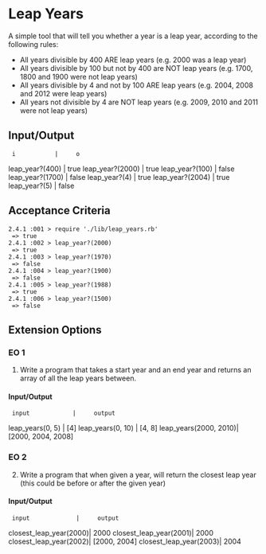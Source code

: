 # Leap Years

A simple tool that will tell you whether a year is a leap year, according to the following rules:

- All years divisible by 400 ARE leap years (e.g. 2000 was a leap year)
- All years divisible by 100 but not by 400 are NOT leap years (e.g. 1700, 1800 and 1900 were not leap years)
- All years divisible by 4 and not by 100 ARE leap years (e.g. 2004, 2008 and 2012 were leap years)
- All years not divisible by 4 are NOT leap years (e.g. 2009, 2010 and 2011 were not leap years)

## Input/Output

     i           |     o    
leap_year?(400)  |   true
leap_year?(2000) |   true
leap_year?(100)  |   false
leap_year?(1700) |   false
leap_year?(4)    |   true
leap_year?(2004) |   true
leap_year?(5)    |   false

## Acceptance Criteria

```
2.4.1 :001 > require './lib/leap_years.rb'
 => true
2.4.1 :002 > leap_year?(2000)
 => true
2.4.1 :003 > leap_year?(1970)
 => false
2.4.1 :004 > leap_year?(1900)
 => false
2.4.1 :005 > leap_year?(1988)
 => true
2.4.1 :006 > leap_year?(1500)
 => false
```

## Extension Options

### EO 1

1. Write a program that takes a start year and an end year and returns an array of all the leap years between.

#### Input/Output
     input            |     output     
leap_years(0, 5)      |      [4]
leap_years(0, 10)     |     [4, 8]
leap_years(2000, 2010)|    [2000, 2004, 2008]

### EO 2

2. Write a program that when given a year, will return the closest leap year (this could be before or after the given year)

#### Input/Output
     input             |     output
closest_leap_year(2000)|     2000
closest_leap_year(2001)|     2000
closest_leap_year(2002)|     [2000, 2004]
closest_leap_year(2003)|     2004
